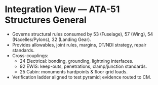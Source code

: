 # Integration View — ATA-51 Structures General

- Governs structural rules consumed by 53 (Fuselage), 57 (Wing), 54 (Nacelles/Pylons), 32 (Landing Gear).
- Provides allowables, joint rules, margins, DT/NDI strategy, repair standards.
- Cross-couplings:
  - 24 Electrical: bonding, grounding, lightning interfaces.
  - 92 EWIS: keep-outs, penetrations, clamp/junction standards.
  - 25 Cabin: monuments hardpoints & floor grid loads.
- Verification ladder aligned to test pyramid; evidence routed to CM.
